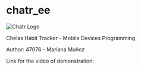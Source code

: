 # chatr_ee
![Chatr Logo](./logo_chatr.png)

Chelas Habit Tracker - Mobile Devices Programming

Author: 47076 - Mariana Muñoz

Link for the video of demonstration: